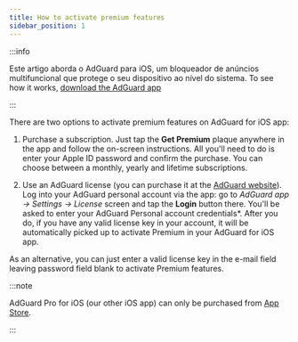 ```yaml
---
title: How to activate premium features
sidebar_position: 1
---
```


:::info

Este artigo aborda o AdGuard para iOS, um bloqueador de anúncios multifuncional que protege o seu dispositivo ao nível do sistema. To see how it works, [download the AdGuard app](https://agrd.io/download-kb-adblock)

:::

There are two options to activate premium features on AdGuard for iOS app:

1. Purchase a subscription. Just tap the **Get Premium** plaque anywhere in the app and follow the on-screen instructions. All you'll need to do is enter your Apple ID password and confirm the purchase. You can choose between a monthly, yearly and lifetime subscriptions.

2. Use an AdGuard license (you can purchase it at the [AdGuard website](https://adguard.com/license.html)). Log into your AdGuard personal account via the app: go to *AdGuard app → Settings → License* screen and tap the **Login** button there. You'll be asked to enter your AdGuard Personal account credentials*. After you do, if you have any valid license key in your account, it will be automatically picked up to activate Premium in your AdGuard for iOS app.

As an alternative, you can just enter a valid license key in the e-mail field leaving password field blank to activate Premium features.

:::note

AdGuard Pro for iOS (our other iOS app) can only be purchased from [App Store](https://apps.apple.com/app/adguard-pro-adblock-privacy/id1126386264).

:::

